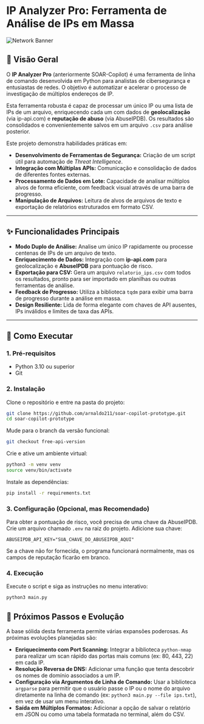# IP Analyzer Pro: Ferramenta de Análise de IPs em Massa

![Network Banner](https://i.imgur.com/e3sYn0Y.png)

## 📖 Visão Geral

O **IP Analyzer Pro** (anteriormente SOAR-Copilot) é uma ferramenta de linha de comando desenvolvida em Python para analistas de cibersegurança e entusiastas de redes. O objetivo é automatizar e acelerar o processo de investigação de múltiplos endereços de IP.

Esta ferramenta robusta é capaz de processar um único IP ou uma lista de IPs de um arquivo, enriquecendo cada um com dados de **geolocalização** (via ip-api.com) e **reputação de abuso** (via AbuseIPDB). Os resultados são consolidados e convenientemente salvos em um arquivo `.csv` para análise posterior.

Este projeto demonstra habilidades práticas em:
- **Desenvolvimento de Ferramentas de Segurança:** Criação de um script útil para automação de *Threat Intelligence*.
- **Integração com Múltiplas APIs:** Comunicação e consolidação de dados de diferentes fontes externas.
- **Processamento de Dados em Lote:** Capacidade de analisar múltiplos alvos de forma eficiente, com feedback visual através de uma barra de progresso.
- **Manipulação de Arquivos:** Leitura de alvos de arquivos de texto e exportação de relatórios estruturados em formato CSV.

---

## ✨ Funcionalidades Principais

- **Modo Duplo de Análise:** Analise um único IP rapidamente ou processe centenas de IPs de um arquivo de texto.
- **Enriquecimento de Dados:** Integração com **ip-api.com** para geolocalização e **AbuseIPDB** para pontuação de risco.
- **Exportação para CSV:** Gera um arquivo `relatorio_ips.csv` com todos os resultados, pronto para ser importado em planilhas ou outras ferramentas de análise.
- **Feedback de Progresso:** Utiliza a biblioteca `tqdm` para exibir uma barra de progresso durante a análise em massa.
- **Design Resiliente:** Lida de forma elegante com chaves de API ausentes, IPs inválidos e limites de taxa das APIs.

---

## 🚀 Como Executar

### 1. Pré-requisitos
- Python 3.10 ou superior
- Git

### 2. Instalação
Clone o repositório e entre na pasta do projeto:

```bash
git clone https://github.com/arnaldo211/soar-copilot-prototype.git
cd soar-copilot-prototype
```

Mude para o branch da versão funcional:

```bash
git checkout free-api-version
```

Crie e ative um ambiente virtual:

```bash
python3 -m venv venv
source venv/bin/activate
```

Instale as dependências:

```bash
pip install -r requirements.txt
```

### 3. Configuração (Opcional, mas Recomendado)
Para obter a pontuação de risco, você precisa de uma chave da AbuseIPDB.
Crie um arquivo chamado `.env` na raiz do projeto.
Adicione sua chave:

```text
ABUSEIPDB_API_KEY="SUA_CHAVE_DO_ABUSEIPDB_AQUI"
```

Se a chave não for fornecida, o programa funcionará normalmente, mas os campos de reputação ficarão em branco.

### 4. Execução
Execute o script e siga as instruções no menu interativo:

```bash
python3 main.py
```

## 🔮 Próximos Passos e Evolução

A base sólida desta ferramenta permite várias expansões poderosas. As próximas evoluções planejadas são:
- **Enriquecimento com Port Scanning:** Integrar a biblioteca `python-nmap` para realizar um scan rápido das portas mais comuns (ex: 80, 443, 22) em cada IP.
- **Resolução Reversa de DNS:** Adicionar uma função que tenta descobrir os nomes de domínio associados a um IP.
- **Configuração via Argumentos de Linha de Comando:** Usar a biblioteca `argparse` para permitir que o usuário passe o IP ou o nome do arquivo diretamente na linha de comando (ex: `python3 main.py --file ips.txt`), em vez de usar um menu interativo.
- **Saída em Múltiplos Formatos:** Adicionar a opção de salvar o relatório em JSON ou como uma tabela formatada no terminal, além do CSV.
